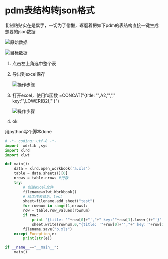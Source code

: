 # pdm表结构转json格式
复制粘贴实在是累手，一切为了偷懒，琢磨着把如下pdm的表结构直接一键生成想要的json数据

![原始数据](/mydairy/img/pdm1.png)

![目标数据](/mydairy/img/pdm2.png)

1. 点击左上角选中整个表
1. 导出到excel保存

    ![操作步骤](/mydairy/img/pdm3.png)
1. 打开excel，使用fx函数 =CONCAT("{title: '",A2,"',"," key:'",LOWER(B2),"'}")

    ![操作步骤](/mydairy/img/pdm4.png)

1. ok

用python写个脚本done
```py
# -*- coding: utf-8 -*- 
import  xdrlib ,sys
import xlrd
import xlwt

def main():
    data = xlrd.open_workbook('a.xls')
    table = data.sheets()[0]
    nrows = table.nrows #行数
    try:  
        # 创建excel文件  
        filename=xlwt.Workbook()  
        # 给工作表命名，test  
        sheet=filename.add_sheet("test")  
        for rownum in range(1,nrows):
        row = table.row_values(rownum)
        if row:
            print "{title: '"+row[0]+"',"+" key:'"+row[1].lower()+"'}"
            sheet.write(rownum,0,"{title: '"+row[0]+"',"+" key:'"+row[1].lower()+"'}")
        filename.save("b.xls")  
    except Exception,e:  
        print(str(e)) 

if __name__=="__main__":
    main()
 ```